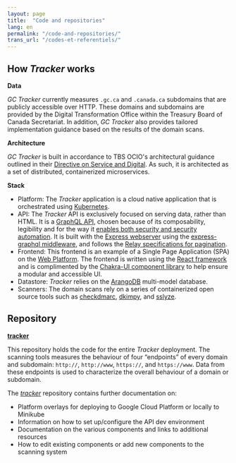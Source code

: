 ```yaml
---
layout: page
title:  "Code and repositories"
lang: en
permalink: "/code-and-repositories/"
trans_url: "/codes-et-referentiels/"
---
```


## How *Tracker* works

**Data**

*GC Tracker* currently measures `.gc.ca` and `.canada.ca` subdomains that are publicly accessible over HTTP. These domains and subdomains are provided by the Digital Transformation Office within the Treasury Board of Canada Secretariat.  In addition, *GC Tracker* also provides tailored implementation guidance based on the results of the domain scans.

**Architecture**

*GC Tracker* is built in accordance to TBS OCIO's architectural guidance outlined in their [Directive on Service and Digital](https://www.tbs-sct.gc.ca/pol/doc-eng.aspx?id=32602#claA.2.3.10).  As such, it is architected as a set of distributed, containerized microservices.  

**Stack**

* Platform: The *Tracker* application is a cloud native application that is orchestrated using [Kubernetes](https://kubernetes.io).  
* API: The *Tracker* API is exclusively focused on serving data, rather than HTML. It is a [GraphQL API](https://graphql.org/), chosen because of its composability, legibility and for the way it [enables both security and security automation](https://www.youtube.com/watch?v=gqvyCdyp3Nw).  It is built with the [Express webserver](https://expressjs.com/) using the [express-graphql middleware](https://github.com/graphql/express-graphql), and follows the [Relay specifications for pagination](https://relay.dev/graphql/connections.htm).
* Frontend: This frontend is an example of a Single Page Application (SPA) on the [Web Platform](https://platform.html5.org/).  The frontend is written using the [React framework](https://reactjs.org/) and is complimented by the [Chakra-UI component library](https://chakra-ui.com/) to help ensure a modular and accessible UI.
* Datastore: *Tracker* relies on the [ArangoDB](https://www.arangodb.com) multi-model database.  
* Scanners: The domain scans rely on a series of containerized open source tools such as [checkdmarc](https://pypi.org/project/checkdmarc), [dkimpy](https://pypi.org/project/dkimpy), and [sslyze](https://github.com/nabla-c0de/sslyze).

## Repository

**[tracker](https://github.com/canada-ca/tracker)**

This repository holds the code for the entire *Tracker* deployment. The scanning tools measures the behaviour of four “endpoints” of every domain and subdomain: `http://`, `http://www`, `https://`, and `https://www`. Data from these endpoints is used to characterize the overall behaviour of a domain or subdomain. 

The *[tracker](https://github.com/canada-ca/tracker/tree/master/docs)* repository contains further documentation on:
* Platform overlays for deploying to Google Cloud Platform or locally to Minikube
* Information on how to set up/configure the API dev environment
* Documentation on the various components and links to additional resources
* How to edit existing components or add new components to the scanning system



